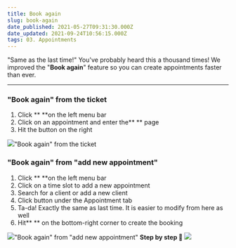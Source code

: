 ```yaml
---
title: Book again
slug: book-again
date_published: 2021-05-27T09:31:30.000Z
date_updated: 2021-09-24T10:56:15.000Z
tags: 03. Appointments
---
```


"Same as the last time!" You've probably heard this a thousand times! 
We improved the "**Book again**" feature so you can create appointments faster than ever.

---

### "Book again" from the ticket

1. Click **<Appointments> **on the left menu bar
2. Click on an appointment and enter the** <Appointment detail>** page
3. Hit the **<Book again>** button on the right

![](__GHOST_URL__/content/images/2021/09/Screenshot-17.25.26.png)"Book again" from the ticket
### "Book again" from "add new appointment"

1. Click **<Appointments> **on the left menu bar
2. Click on a time slot to add a new appointment
3. Search for a client or add a new client
4. Click **<Book again>** button under the Appointment tab
5. Ta-da! Exactly the same as last time. It is easier to modify from here as well
6. Hit** <Book now>** on the bottom-right corner to create the booking

![](__GHOST_URL__/content/images/2021/09/Screenshot-17.26.35.png)"Book again" from "add new appointment"
**Step by step 👀**
![](__GHOST_URL__/content/images/2021/05/book_again-2.gif)
